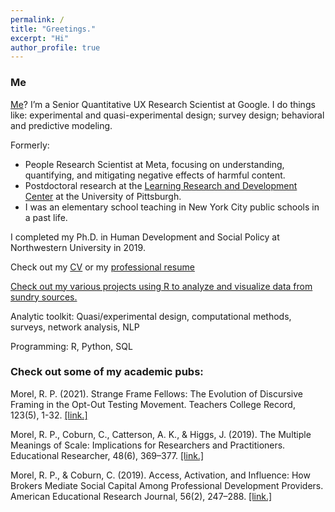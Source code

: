 ```yaml
---
permalink: /
title: "Greetings."
excerpt: "Hi"
author_profile: true
---
```


### Me
[Me](http://ramorel.github.io/tldr)? I’m a Senior Quantitative UX Research Scientist at Google. I do things like: experimental and quasi-experimental design; survey design; behavioral and predictive modeling.

Formerly:
- People Research Scientist at Meta, focusing on understanding, quantifying, and mitigating negative effects of harmful content.
- Postdoctoral research at the [Learning Research and Development Center](http://www.lrdc.pitt.edu/) at the University of Pittsburgh.
- I was an elementary school teaching in New York City public schools in a past life.

I completed my Ph.D. in Human Development and Social Policy at Northwestern University in 2019.

Check out my [CV](https://ramorel.github.io/cv/) or my [professional resume](https://read.cv/ramorel)

[Check out my various projects using R to analyze and visualize data from sundry sources.](https://ramorel.github.io/posts)

Analytic toolkit: Quasi/experimental design, computational methods, surveys, network analysis, NLP 

Programming: R, Python, SQL

### Check out some of my academic pubs:

Morel, R. P. (2021). Strange Frame Fellows: The Evolution of Discursive Framing in the Opt-Out Testing Movement. Teachers College Record, 123(5), 1-32. [[link.]](https://journals.sagepub.com/doi/pdf/10.1177/016146812112300507)

Morel, R. P., Coburn, C., Catterson, A. K., & Higgs, J. (2019). The Multiple Meanings of Scale: Implications for Researchers and Practitioners. Educational Researcher, 48(6), 369–377. [[link.]](https://journals.sagepub.com/doi/full/10.3102/0013189X19860531)

Morel, R. P., & Coburn, C. (2019). Access, Activation, and Influence: How Brokers Mediate Social Capital Among Professional Development Providers. American Educational Research Journal, 56(2), 247–288. [[link.]](http://doi.org/10.3102/0002831218788528)
